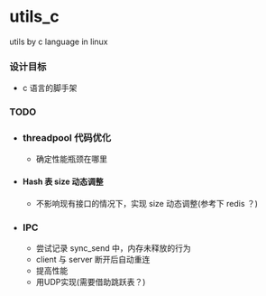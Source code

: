 # utils_c

utils by c language in linux

### 设计目标

* c 语言的脚手架

### TODO

- ### threadpool 代码优化

  - 确定性能瓶颈在哪里
- #### Hash 表 size 动态调整

  - 不影响现有接口的情况下，实现 size 动态调整(参考下 redis ？)
- ### IPC

  - 尝试记录 sync_send 中，内存未释放的行为
  - client 与 server 断开后自动重连
  - 提高性能
  - 用UDP实现(需要借助跳跃表？)
